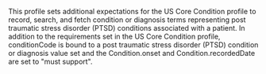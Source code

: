 This profile sets additional expectations for the US Core Condition profile to record, search, and fetch condition or diagnosis terms representing post traumatic stress disorder (PTSD) conditions associated with a patient. In addition to the requirements set in the US Core Condition profile, conditionCode is bound to a post traumatic stress disorder (PTSD) condition or diagnosis value set and the Condition.onset and Condition.recordedDate are set to "must support".